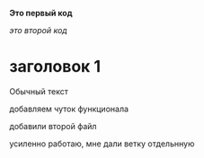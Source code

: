 **Это первый код**

*это второй код*

# заголовок 1

Обычный текст

добавляем чуток функционала

добавили второй файл

усиленно работаю, мне дали ветку отдельнную


